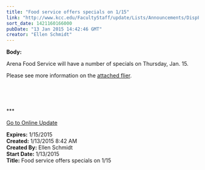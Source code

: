 ```yaml
---
title: "Food service offers specials on 1/15"
link: "http://www.kcc.edu/FacultyStaff/update/Lists/Announcements/DispForm.aspx?ID=1789"
sort_date: 1421160166000
pubDate: "13 Jan 2015 14:42:46 GMT"
creator: "Ellen Schmidt"
---
```


<div><b>Body:</b> <div class="ExternalClass41756580A8054F03B3955C99D332CF44"><p>​Arena Food Service will have a number of specials on Thursday, Jan. 15.</p>
<p>Please see more information on the <a href="/FacultyStaff/update/Documents/Food-Welc-Back-Fiesta-Jan2015.pdf">attached flier</a>.</p>
<p> </p>
<p> </p>
<p>***</p>
<p><a href="/update">Go to Online Update</a></p></div></div>
<div><b>Expires:</b> 1/15/2015</div>
<div><b>Created:</b> 1/13/2015 8:42 AM</div>
<div><b>Created By:</b> Ellen Schmidt</div>
<div><b>Start Date:</b> 1/13/2015</div>
<div><b>Title:</b> Food service offers specials on 1/15</div>
